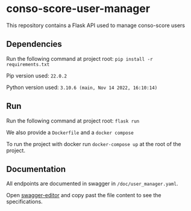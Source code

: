 # conso-score-user-manager
This repository contains a Flask API used to manage conso-score users

## Dependencies
Run the following command at project root: `pip install -r requirements.txt`

Pip version used: `22.0.2`

Python version used: `3.10.6 (main, Nov 14 2022, 16:10:14)`

## Run
Run the following command at project root: `flask run`

We also provide a `Dockerfile` and a `docker compose`

To run the project with docker run `docker-compose up` at the root of the project.


## Documentation

All endpoints are documented in swagger in `/doc/user_manager.yaml`.

Open [swagger-editor](https://editor.swagger.io/) and copy past the file content to see the specifications.
